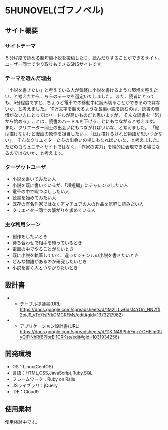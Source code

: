 # 5HUNOVEL(ゴフノベル)

## サイト概要
### サイトテーマ
５分程度で読める超短編小説を投稿したり、読んだりすることができるサイト。ユーザー同士でやり取りもできるSNSサイトです。

### テーマを選んだ理由
「小説を書きたい」と考えている人が気軽に小説を書けるような環境を整えたい、と考えたからこちらのテーマを選定いたしました。
また、読者にとっても、5分程度ですと、ちょうど電車での移動中に読み切ることができるのではないか、と考えました。
10万文字を超えるような長編小説を読むのは、読書の習慣がない方にとってはハードルが高いものだと思いますが、
そんな読書を「5分から始める」ことは、読書のハードルを下げることにもつながると考えます。
また、クリエーター同士の出会いにもつながればいいな、と考えました。
「絵は描けないけど漫画の原作を担当したい」、「絵は描けるけれど物語が思いつかない」。
そんなクリエイターたちの出会いの場にもなればいいな、と考えました。
ただのコミュニティサイトではなく、「作家の実力」を端的に表現できる場になるのではないか、と考えます。

### ターゲットユーザ
- 小説を書いてみたい人
- 小説を既に書いているが、「超短編」にチャレンジしたい人
- 電車の中で暇つぶししたい人
- 読書を始めてみたい人
- 既存の有名作家ではなくアマチュアの人の作品を気軽に読みたい人
- クリエイター同士の繋がりを求めている人

### 主な利用シーン
- 創作をしたいとき
- 待ち合わせで相手を待っているとき
- 電車の中でやることがないとき
- 既に小説を執筆していて、違ったジャンルの小説を書きたいとき
- どんな物語があるのか研究したいとき
- 小説を書く人とつながりたいとき

## 設計書
- - テーブル提議書(URL: https://docs.google.com/spreadsheets/d/1M2ILLw6dsf4YOn_NN2ffI2oiJ9_yTc7tsPfkOMGRFMs/edit#gid=1373217982)
- - アプリケーション設計書(URL: https://docs.google.com/spreadsheets/d/11KiN49PhhFmr7rOHEIm0UyQiFiNhRf6PIbrEI1CRKss/edit#gid=1031934256)


## 開発環境
- OS：Linux(CentOS)
- 言語：HTML,CSS,JavaScript,Ruby,SQL
- フレームワーク：Ruby on Rails
- JSライブラリ：jQuery
- IDE：Cloud9

## 使用素材
使用検討中です。